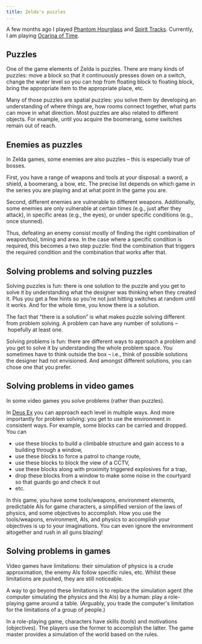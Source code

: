 ```yaml
---
title: Zelda's puzzles
...
```


A few months ago I played [Phantom Hourglass](https://en.wikipedia.org/wiki/The_Legend_of_Zelda:_Phantom_Hourglass) and [Spirit Tracks](https://en.wikipedia.org/wiki/The_Legend_of_Zelda:_Spirit_Tracks).
Currently, I am playing [Ocarina of Time](https://en.wikipedia.org/wiki/The_Legend_of_Zelda:_Ocarina_of_Time_3D).


## Puzzles

One of the game elements of Zelda is puzzles.
There are many kinds of puzzles:
move a block so that it continuously presses down on a switch,
change the water level so you can hop from floating block to floating block,
bring the appropriate item to the appropriate place,
etc.

Many of those puzzles are spatial puzzles: you solve them by developing an understanding of where things are, how rooms connect together, what parts can move in what direction.
Most puzzles are also related to different objects.
For example, until you acquire the boomerang, some switches remain out of reach.


## Enemies as puzzles

In Zelda games, some enemies are also puzzles – this is especially true of bosses.

First, you have a range of weapons and tools at your disposal: a sword, a shield, a boomerang, a bow, etc.
The precise list depends on which game in the series you are playing and at what point in the game you are.

Second, different enemies are vulnerable to different weapons.
Additionally, some enemies are only vulnerable at certain times (e.g., just after they attack), in specific areas (e.g., the eyes), or under specific conditions (e.g., once stunned).

Thus, defeating an enemy consist mostly of finding the right combination of weapon/tool, timing and area.
In the case where a specific condition is required, this becomes a two step puzzle: find the combination that triggers the required condition and the combination that works after that.


## Solving problems and solving puzzles

Solving puzzles is fun: there is one solution to the puzzle and you get to solve it by understanding what the designer was thinking when they created it.
Plus you get a few hints so you're not just hitting switches at random until it works.
And for the whole time, you know there is a solution.

The fact that “there is a solution” is what makes puzzle solving different from problem solving.
A problem can have any number of solutions – hopefully at least one.

Solving problems is fun: there are different ways to approach a problem and you get to solve it by understanding the whole problem space.
You sometimes have to think outside the box – i.e., think of possible solutions the designer had not envisioned.
And amongst different solutions, you can chose one that you prefer.


## Solving problems in video games

In some video games you solve problems (rather than puzzles).

In [Deus Ex](https://en.wikipedia.org/wiki/Deus_Ex_%28video_game%29) you can approach each level in multiple ways.
And more importantly for problem solving: you get to use the environment in consistent ways.
For example, some blocks can be carried and dropped.
You can

- use these blocks to build a climbable structure and gain access to a building through a window,
- use these blocks to force a patrol to change route,
- use these blocks to block the view of a CCTV,
- use these blocks along with proximity triggered explosives for a trap,
- drop these blocks from a window to make some noise in the courtyard so that guards go and check it out
- etc.

In this game, you have some tools/weapons, environment elements, predictable AIs for game characters, a simplified version of the laws of physics, and some objectives to accomplish.
How you use the tools/weapons, environment, AIs, and physics to accomplish your objectives is up to your imaginations.
You can even ignore the environment altogether and rush in all guns blazing!


## Solving problems in games

Video games have limitations: their simulation of physics is a crude approximation, the enemy AIs follow specific rules, etc.
Whilst these limitations are pushed, they are still noticeable.

A way to go beyond these limitations is to replace the simulation agent (the computer simulating the physics and the AIs) by a human: play a role-playing game around a table.
(Arguably, you trade the computer's limitation for the limitations of a group of people.)

In a role-playing game, characters have skills (tools) and motivations (objectives).
The players use the former to accomplish the latter.
The game master provides a simulation of the world based on the rules.

